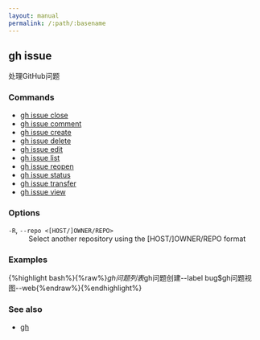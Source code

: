 ```yaml
---
layout: manual
permalink: /:path/:basename
---
```


## gh issue

处理GitHub问题

### Commands

-   [gh issue close](./gh_issue_close)
-   [gh issue comment](./gh_issue_comment)
-   [gh issue create](./gh_issue_create)
-   [gh issue delete](./gh_issue_delete)
-   [gh issue edit](./gh_issue_edit)
-   [gh issue list](./gh_issue_list)
-   [gh issue reopen](./gh_issue_reopen)
-   [gh issue status](./gh_issue_status)
-   [gh issue transfer](./gh_issue_transfer)
-   [gh issue view](./gh_issue_view)

### Options

<dl class="flags">
	<dt><code>-R</code>, <code>--repo &lt;[HOST/]OWNER/REPO&gt;</code></dt>
	<dd>Select another repository using the [HOST/]OWNER/REPO format</dd>
</dl>

### Examples

{%highlight bash%}{%raw%}$gh问题列表$gh问题创建--label bug$gh问题视图--web{%endraw%}{%endhighlight%}

### See also

-   [gh](./gh)
